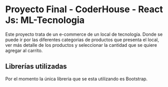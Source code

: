 # Proyecto Final - CoderHouse - React Js: ML-Tecnologia

Este proyecto trata de un e-commerce de un local de tecnología. Donde se puede ir por las diferentes categorias de productos que presenta el local, ver más detalle de los productos y seleccionar la cantidad que se quiere agregar al carrito.

## Librerías utilizadas

Por el momento la única libreria que se esta utilizando es Bootstrap.

